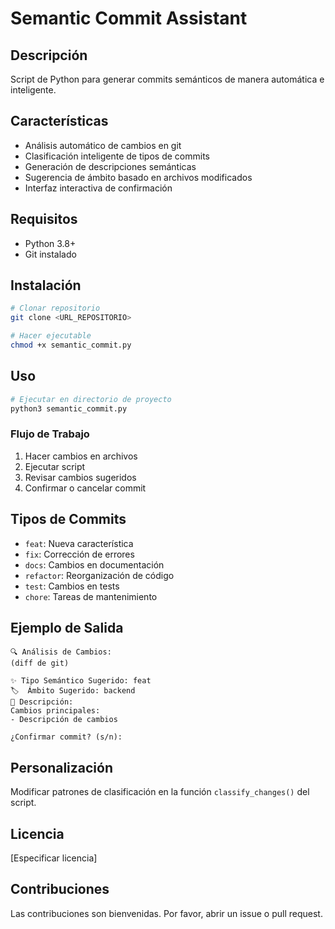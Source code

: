 # Semantic Commit Assistant

## Descripción
Script de Python para generar commits semánticos de manera automática e inteligente.

## Características
- Análisis automático de cambios en git
- Clasificación inteligente de tipos de commits
- Generación de descripciones semánticas
- Sugerencia de ámbito basado en archivos modificados
- Interfaz interactiva de confirmación

## Requisitos
- Python 3.8+
- Git instalado

## Instalación
```bash
# Clonar repositorio
git clone <URL_REPOSITORIO>

# Hacer ejecutable
chmod +x semantic_commit.py
```

## Uso
```bash
# Ejecutar en directorio de proyecto
python3 semantic_commit.py
```

### Flujo de Trabajo
1. Hacer cambios en archivos
2. Ejecutar script
3. Revisar cambios sugeridos
4. Confirmar o cancelar commit

## Tipos de Commits
- `feat`: Nueva característica
- `fix`: Corrección de errores
- `docs`: Cambios en documentación
- `refactor`: Reorganización de código
- `test`: Cambios en tests
- `chore`: Tareas de mantenimiento

## Ejemplo de Salida
```
🔍 Análisis de Cambios:
(diff de git)

✨ Tipo Semántico Sugerido: feat
🏷️  Ámbito Sugerido: backend
📝 Descripción:
Cambios principales:
- Descripción de cambios

¿Confirmar commit? (s/n):
```

## Personalización
Modificar patrones de clasificación en la función `classify_changes()` del script.

## Licencia
[Especificar licencia]

## Contribuciones
Las contribuciones son bienvenidas. Por favor, abrir un issue o pull request.
